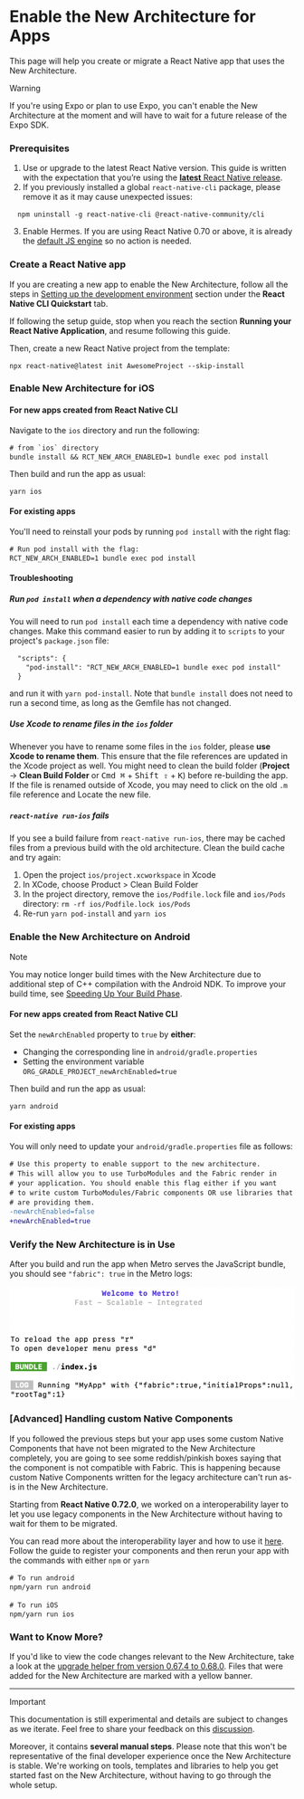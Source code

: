 # Enable the New Architecture for Apps

This page will help you create or migrate a React Native app that uses the New Architecture.

> [!WARNING]
> If you're using Expo or plan to use Expo, you can't enable the New Architecture at the moment and will have to wait for a future release of the Expo SDK.

### Prerequisites

1. Use or upgrade to the latest React Native version. This guide is written with the expectation that you’re using the [**latest** React Native release](https://github.com/facebook/react-native/releases/latest).
2. If you previously installed a global `react-native-cli` package, please remove it as it may cause unexpected issues:

```shell
  npm uninstall -g react-native-cli @react-native-community/cli
```

3. Enable Hermes. If you are using React Native 0.70 or above, it is already the [default JS engine](https://reactnative.dev/blog/2022/07/08/hermes-as-the-default) so no action is needed.

### Create a React Native app

If you are creating a new app to enable the New Architecture, follow all the steps in [Setting up the development environment](https://reactnative.dev/docs/environment-setup) section under the **React Native CLI Quickstart** tab.

If following the setup guide, stop when you reach the section **Running your React Native Application**, and resume following this guide.

Then, create a new React Native project from the template:

```shell
npx react-native@latest init AwesomeProject --skip-install
```

### Enable New Architecture for iOS

#### For new apps created from React Native CLI

Navigate to the `ios` directory and run the following:

```shell
# from `ios` directory
bundle install && RCT_NEW_ARCH_ENABLED=1 bundle exec pod install
```

Then build and run the app as usual:

```shell
yarn ios
```

#### For existing apps

You'll need to reinstall your pods by running `pod install` with the right flag:

```shell
# Run pod install with the flag:
RCT_NEW_ARCH_ENABLED=1 bundle exec pod install
```

#### Troubleshooting

##### Run `pod install` when a dependency with native code changes

You will need to run `pod install` each time a dependency with native code changes. Make this command easier to run by adding it to `scripts` to your project's `package.json` file:

```
  "scripts": {
    "pod-install": "RCT_NEW_ARCH_ENABLED=1 bundle exec pod install"
  }
```

and run it with `yarn pod-install`. Note that `bundle install` does not need to run a second time, as long as the Gemfile has not changed.

##### Use Xcode to rename files in the `ios` folder

Whenever you have to rename some files in the `ios` folder, please **use Xcode to rename them**. This ensure that the file references are updated in the Xcode project as well. You might need to clean the build folder (**Project** → **Clean Build Folder** or <kbd>Cmd ⌘</kbd> + <kbd>Shift ⇪</kbd> + <kbd>K</kbd>) before re-building the app. If the file is renamed outside of Xcode, you may need to click on the old `.m` file reference and Locate the new file.

##### `react-native run-ios` fails

If you see a build failure from `react-native run-ios`, there may be cached files from a previous build with the old architecture. Clean the build cache and try again:

1. Open the project `ios/project.xcworkspace` in Xcode
2. In XCode, choose Product > Clean Build Folder
3. In the project directory, remove the `ios/Podfile.lock` file and `ios/Pods` directory: `rm -rf ios/Podfile.lock ios/Pods`
4. Re-run `yarn pod-install` and `yarn ios`

### Enable the New Architecture on Android

> [!NOTE]
> You may notice longer build times with the New Architecture due to additional step of C++ compilation with the Android NDK. To improve your build time, see [Speeding Up Your Build Phase](https://reactnative.dev/docs/build-speed).

#### For new apps created from React Native CLI

Set the `newArchEnabled` property to `true` by **either**:

- Changing the corresponding line in `android/gradle.properties`
- Setting the environment variable `ORG_GRADLE_PROJECT_newArchEnabled=true`

Then build and run the app as usual:

```shell
yarn android
```

#### For existing apps

You will only need to update your `android/gradle.properties` file as follows:

```diff
# Use this property to enable support to the new architecture.
# This will allow you to use TurboModules and the Fabric render in
# your application. You should enable this flag either if you want
# to write custom TurboModules/Fabric components OR use libraries that
# are providing them.
-newArchEnabled=false
+newArchEnabled=true
```

### Verify the New Architecture is in Use

After you build and run the app when Metro serves the JavaScript bundle, you should see `"fabric": true` in the Metro logs:

<img src="/docs/assets/metro-new-arch.png" alt="Metro shows fabric: true" width="600" />

### [Advanced] Handling custom Native Components

If you followed the previous steps but your app uses some custom Native Components that have not been migrated to the New Architecture completely, you are going to see some reddish/pinkish boxes saying that the component is not compatible with Fabric. This is happening because custom Native Components written for the legacy architecture can't run as-is in the New Architecture.

Starting from **React Native 0.72.0**, we worked on a interoperability layer to let you use legacy components in the New Architecture without having to wait for them to be migrated.

You can read more about the interoperability layer and how to use it [here](https://github.com/reactwg/react-native-new-architecture/discussions/135). Follow the guide to register your components and then rerun your app with the commands with either `npm` or `yarn`

```shell
# To run android
npm/yarn run android

# To run iOS
npm/yarn run ios
```

### Want to Know More?

If you'd like to view the code changes relevant to the New Architecture, take a look at the [upgrade helper from version 0.67.4 to 0.68.0](https://react-native-community.github.io/upgrade-helper/?from=0.67.4&to=0.68.0). Files that were added for the New Architecture are marked with a yellow banner.

---

> [!IMPORTANT]
> This documentation is still experimental and details are subject to changes as we iterate.
> Feel free to share your feedback on this [discussion](https://github.com/reactwg/react-native-new-architecture/discussions/8).
>
> Moreover, it contains **several manual steps**. Please note that this won't be representative of the final developer experience once the New Architecture is stable. We're working on tools, templates and libraries to help you get started fast on the New Architecture, without having to go through the whole setup.
